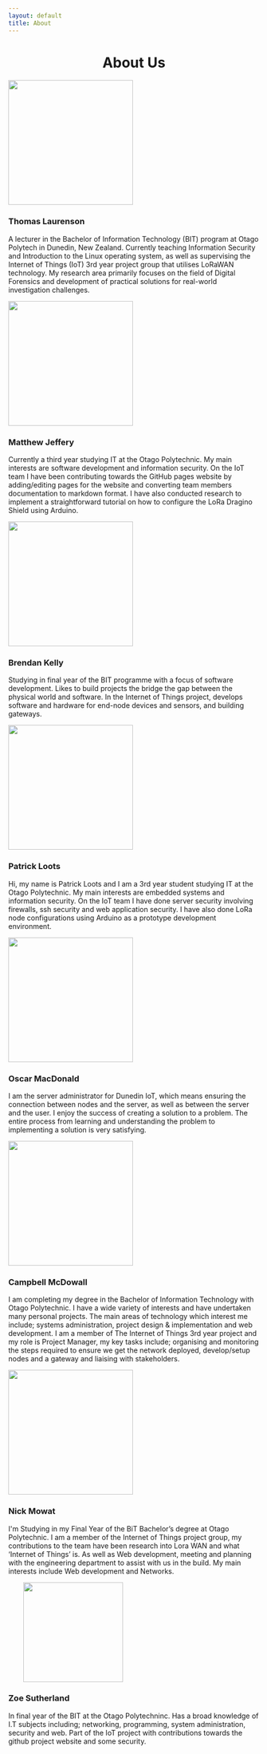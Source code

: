 ```yaml
---
layout: default
title: About
---
```


<h1 style="text-align: center;">About Us</h1>

<div class="row">
  <div class="col-4"><img src="{{ site.baseurl }}/img/maleSil.png" style="width: 250px;
    height: 250px;"/></div>
  <div class="col-8" style="margin-top: 20px;">
  <h3>Thomas Laurenson</h3>
  <p>A lecturer in the Bachelor of Information Technology (BIT) program at Otago Polytech in Dunedin, New Zealand. Currently teaching Information Security and Introduction to the Linux operating system, as well as supervising the Internet of Things (IoT) 3rd year project group that utilises LoRaWAN technology. My research area primarily focuses on the field of Digital Forensics and development of practical solutions for real-world investigation challenges.</p></div>
</div>

<div class="row">
  <div class="col-4"><img src="{{ site.baseurl }}/img/maleSil.png" style="width: 250px;
    height: 250px;"/></div>
  <div class="col-8" style="margin-top: 20px;">
  <h3>Matthew Jeffery</h3>
  <p>Currently a third year studying IT at the Otago Polytechnic. My main interests are software development and information security. On the IoT team I have been contributing towards the GitHub pages website by adding/editing pages for the website and converting team members documentation to markdown format. I have also conducted research to implement a straightforward tutorial on how to configure the LoRa Dragino Shield using Arduino.</p></div>
</div>

<div class="row">
  <div class="col-4"><img src="{{ site.baseurl }}/img/maleSil.png" style="width: 250px;
    height: 250px;"/></div>
  <div class="col-8" style="margin-top: 20px;">
  <h3>Brendan Kelly</h3>
  <p>Studying in final year of the BIT programme with a focus of software development. Likes to build projects the bridge the gap between the physical world and software. In the Internet of Things project, develops software and hardware for end-node devices and sensors, and building gateways.</p></div>
</div>

<div class="row">
  <div class="col-4"><img src="{{ site.baseurl }}/img/maleSil.png" style="width: 250px;
    height: 250px;"/></div>
  <div class="col-8" style="margin-top: 20px;">
  <h3>Patrick Loots</h3>
  <p>Hi, my name is Patrick Loots and I am a 3rd year student studying IT at the Otago Polytechnic. My main interests are embedded systems and information security. On the IoT team I have done server security involving firewalls, ssh security and web application security. I have also done LoRa node configurations using Arduino as a prototype development environment.</p></div>
</div>

<div class="row">
  <div class="col-4"><img src="{{ site.baseurl }}/img/maleSil.png" style="width: 250px;
    height: 250px;"/></div>
  <div class="col-8" style="margin-top: 20px;">
  <h3>Oscar MacDonald</h3>
  <p>I am the server administrator for Dunedin IoT, which means ensuring the connection between nodes and the server, as well as between the server and the user. I enjoy the success of creating a solution to a problem. The entire process from learning and understanding the problem to implementing a solution is very satisfying.</p></div>
</div>

<div class="row">
  <div class="col-4"><img src="{{ site.baseurl }}/img/maleSil.png" style="width: 250px;
    height: 250px;"/></div>
  <div class="col-8" style="margin-top: 20px;">
  <h3>Campbell McDowall</h3>
  <p>I am completing my degree in the Bachelor of Information Technology with Otago Polytechnic. I have a wide variety of interests and have undertaken many personal projects. The main areas of technology which interest me include; systems administration, project design & implementation and web development. I am a member of The Internet of Things 3rd year project and my role is Project Manager, my key tasks include; organising and monitoring the steps required to ensure we get the network deployed, develop/setup nodes and a gateway and liaising with stakeholders.</p></div>
</div>

<div class="row">
  <div class="col-4"><img src="{{ site.baseurl }}/img/maleSil.png" style="width: 250px;
    height: 250px;"/></div>
  <div class="col-8" style="margin-top: 20px;">
  <h3>Nick Mowat</h3>
  <p>I'm Studying in my Final Year of the BiT Bachelor’s degree at Otago Polytechnic.
    I am a member of the Internet of Things project group, my contributions to the team have been research into Lora WAN and what ‘Internet of Things’ is. As well as Web development, meeting and planning with the engineering department to assist with us in the build. My main interests include Web development and Networks.</p></div>
</div>

<div class="row">
  <div class="col-4"><img src="{{ site.baseurl }}/img/girlSil.jpg" style="margin-left: 30px; width: 200px;
    height: 200px;"/></div>
  <div class="col-8" style="margin-top: 20px;">
  <h3>Zoe Sutherland</h3>
  <p>In final year of the BIT at the Otago Polytechninc. Has a broad knowledge of I.T subjects including; networking, programming, system administration, security and web. Part of the IoT project with contributions towards the github project website and some security.</p></div>
</div>